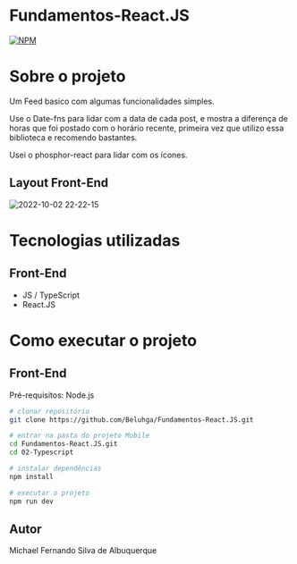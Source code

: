# Fundamentos-React.JS


[![NPM](https://img.shields.io/npm/l/react)](hhttps://github.com/Beluhga/AppTest-paraEstudo/blob/main/LICENSE) 

# Sobre o projeto

Um Feed basico com algumas funcionalidades simples.

Use o Date-fns para lidar com a data de cada post, e mostra a diferença de horas que foi postado com o horário recente, primeira vez que utilizo essa biblioteca e recomendo bastantes.
 
Usei o phosphor-react para lidar com os ícones.

## Layout Front-End

![2022-10-02 22-22-15](https://user-images.githubusercontent.com/82901722/193487493-a0c00984-c0bf-4345-b58b-a3e8462ec8ea.gif)



# Tecnologias utilizadas
## Front-End
- JS / TypeScript
- React.JS

# Como executar o projeto

## Front-End
Pré-requisitos: Node.js

```bash
# clonar repositório
git clone https://github.com/Beluhga/Fundamentos-React.JS.git

# entrar na pasta do projeto Mobile
cd Fundamentos-React.JS.git
cd 02-Typescript

# instalar dependências
npm install

# executar o projeto
npm run dev

```


## Autor

Michael Fernando Silva de Albuquerque
